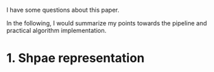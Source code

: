 I have some questions about this paper. 

In the following, I would summarize my points towards the pipeline and practical algorithm implementation.

# 1. Shpae representation




